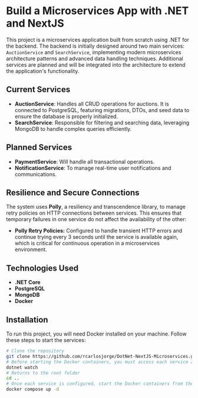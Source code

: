 # Build a Microservices App with .NET and NextJS

This project is a microservices application built from scratch using .NET for the backend. The backend is initially designed around two main services: `AuctionService` and `SearchService`, implementing modern microservices architecture patterns and advanced data handling techniques. Additional services are planned and will be integrated into the architecture to extend the application's functionality.

## Current Services

- **AuctionService**: Handles all CRUD operations for auctions. It is connected to PostgreSQL, featuring migrations, DTOs, and seed data to ensure the database is properly initialized.
- **SearchService**: Responsible for filtering and searching data, leveraging MongoDB to handle complex queries efficiently.

## Planned Services

- **PaymentService**: Will handle all transactional operations.
- **NotificationService**: To manage real-time user notifications and communications.

## Resilience and Secure Connections

The system uses **Polly**, a resiliency and transcendence library, to manage retry policies on HTTP connections between services. This ensures that temporary failures in one service do not affect the availability of the other:

- **Polly Retry Policies:** Configured to handle transient HTTP errors and continue trying every 3 seconds until the service is available again, which is critical for continuous operation in a microservices environment.

## Technologies Used

- **.NET Core**
- **PostgreSQL**
- **MongoDB**
- **Docker**

## Installation

To run this project, you will need Docker installed on your machine. Follow these steps to start the services:

```bash
# Clone the repository
git clone https://github.com/rcarlosjorge/DotNet-NextJS-Microservices.git
# Before starting the Docker containers, you must access each service and perform the necessary configuration or initialization tasks.
dotnet watch
# Returns to the root folder
cd .. 
# Once each service is configured, start the Docker containers from the root folder.
docker compose up -d
